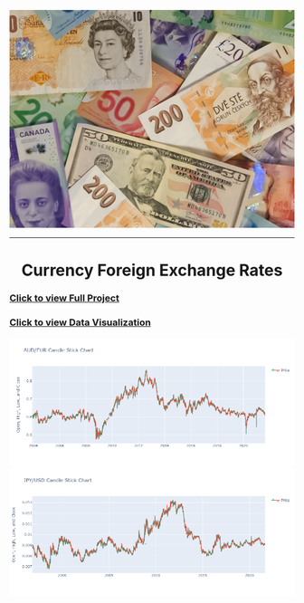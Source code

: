 ![](image/2023-02-09-09-35-08.png)

---

<center><h1>Currency Foreign Exchange Rates</h1></center>

### [Click to view Full Project](https://nbviewer.org/github/TelRich/Currency-Foreign-Exchange-Rates/blob/main/Exchange_Rates_Prediction.ipynb?flush_cache=True)
### [Click to view Data Visualization](https://nbviewer.org/github/TelRich/Currency-Foreign-Exchange-Rates/blob/main/data_viz.ipynb)

![](image/newplot.png)
![](image/newplot1.png)


